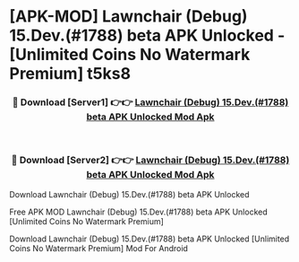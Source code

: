# [APK-MOD] Lawnchair (Debug) 15.Dev.(#1788) beta APK Unlocked - [Unlimited Coins No Watermark Premium] t5ks8



<div align="center">
<h3>🔴 Download [Server1] 👉👉 <a href="https://momento.my/?title=Lawnchair_(Debug)_15.Dev.(#1788)_beta_APK_Unlocked">Lawnchair (Debug) 15.Dev.(#1788) beta APK Unlocked Mod Apk</a></h3><br>

<h3>🔴 Download [Server2] 👉👉 <a href="https://momento.my/?title=Lawnchair_(Debug)_15.Dev.(#1788)_beta_APK_Unlocked">Lawnchair (Debug) 15.Dev.(#1788) beta APK Unlocked Mod Apk</a></h3>
</div>



Download Lawnchair (Debug) 15.Dev.(#1788) beta APK Unlocked 

Free APK MOD Lawnchair (Debug) 15.Dev.(#1788) beta APK Unlocked [Unlimited Coins No Watermark Premium]

Download Lawnchair (Debug) 15.Dev.(#1788) beta APK Unlocked [Unlimited Coins No Watermark Premium] Mod For Android

